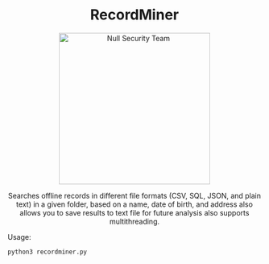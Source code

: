 <h1 align="center"> RecordMiner</h1>
<p align="center">
    <img width="300" src="https://user-images.githubusercontent.com/48811414/216124072-a2ffd51e-e223-4424-9065-eb2cec195c14.png" alt="Null Security Team">
</p>

<p align="center">
Searches offline records in different file formats (CSV, SQL, JSON, and plain text) in a given folder, based on a name, date of birth, and address also allows you to save results to text file for future analysis also supports multithreading.
</p>

Usage:
```
python3 recordminer.py
```
